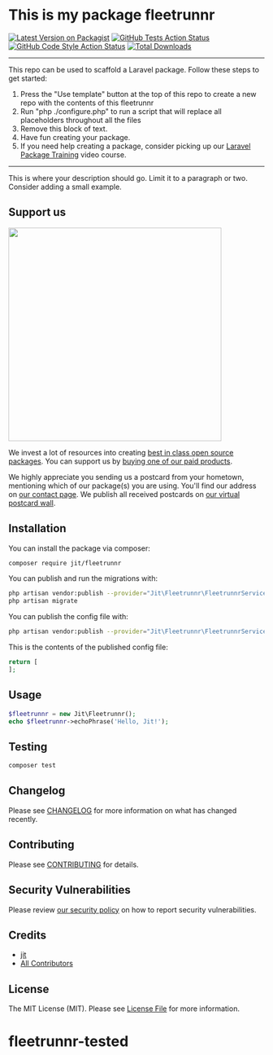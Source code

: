 # This is my package fleetrunnr

[![Latest Version on Packagist](https://img.shields.io/packagist/v/jit/fleetrunnr.svg?style=flat-square)](https://packagist.org/packages/jit/fleetrunnr)
[![GitHub Tests Action Status](https://img.shields.io/github/workflow/status/jit/fleetrunnr/run-tests?label=tests)](https://github.com/jit/fleetrunnr/actions?query=workflow%3Arun-tests+branch%3Amain)
[![GitHub Code Style Action Status](https://img.shields.io/github/workflow/status/jit/fleetrunnr/Check%20&%20fix%20styling?label=code%20style)](https://github.com/jit/fleetrunnr/actions?query=workflow%3A"Check+%26+fix+styling"+branch%3Amain)
[![Total Downloads](https://img.shields.io/packagist/dt/jit/fleetrunnr.svg?style=flat-square)](https://packagist.org/packages/jit/fleetrunnr)

---
This repo can be used to scaffold a Laravel package. Follow these steps to get started:

1. Press the "Use template" button at the top of this repo to create a new repo with the contents of this fleetrunnr
2. Run "php ./configure.php" to run a script that will replace all placeholders throughout all the files
3. Remove this block of text.
4. Have fun creating your package.
5. If you need help creating a package, consider picking up our <a href="https://laravelpackage.training">Laravel Package Training</a> video course.
---

This is where your description should go. Limit it to a paragraph or two. Consider adding a small example.

## Support us

[<img src="https://github-ads.s3.eu-central-1.amazonaws.com/fleetrunnr.jpg?t=1" width="419px" />](https://spatie.be/github-ad-click/fleetrunnr)

We invest a lot of resources into creating [best in class open source packages](https://spatie.be/open-source). You can support us by [buying one of our paid products](https://spatie.be/open-source/support-us).

We highly appreciate you sending us a postcard from your hometown, mentioning which of our package(s) you are using. You'll find our address on [our contact page](https://spatie.be/about-us). We publish all received postcards on [our virtual postcard wall](https://spatie.be/open-source/postcards).

## Installation

You can install the package via composer:

```bash
composer require jit/fleetrunnr
```

You can publish and run the migrations with:

```bash
php artisan vendor:publish --provider="Jit\Fleetrunnr\FleetrunnrServiceProvider" --tag="fleetrunnr-migrations"
php artisan migrate
```

You can publish the config file with:
```bash
php artisan vendor:publish --provider="Jit\Fleetrunnr\FleetrunnrServiceProvider" --tag="fleetrunnr-config"
```

This is the contents of the published config file:

```php
return [
];
```

## Usage

```php
$fleetrunnr = new Jit\Fleetrunnr();
echo $fleetrunnr->echoPhrase('Hello, Jit!');
```

## Testing

```bash
composer test
```

## Changelog

Please see [CHANGELOG](CHANGELOG.md) for more information on what has changed recently.

## Contributing

Please see [CONTRIBUTING](.github/CONTRIBUTING.md) for details.

## Security Vulnerabilities

Please review [our security policy](../../security/policy) on how to report security vulnerabilities.

## Credits

- [jit](https://github.com/jit)
- [All Contributors](../../contributors)

## License

The MIT License (MIT). Please see [License File](LICENSE.md) for more information.
# fleetrunnr-tested
